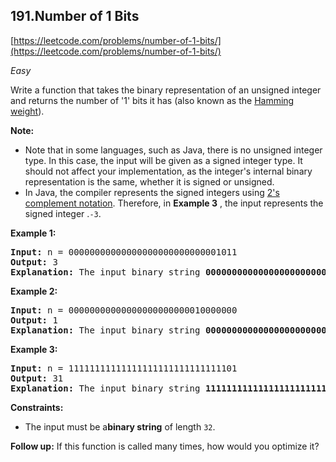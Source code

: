 ## 191.Number of 1 Bits

[https://leetcode.com/problems/number-of-1-bits/](https://leetcode.com/problems/number-of-1-bits/)

*Easy*

Write a function that takes the binary representation of an unsigned integer
and returns the number of '1' bits it has (also known as the [Hamming weight](http://en.wikipedia.org/wiki/Hamming_weight)).

**Note:**

* Note that in some languages, such as Java, there is no unsigned
  integer type. In this case, the input will be given as a signed integer
  type. It should not affect your implementation, as the integer's
  internal binary representation is the same, whether it is signed or
  unsigned.
* In Java, the compiler represents the signed integers using [2&#39;s complement notation](https://en.wikipedia.org/wiki/Two%27s_complement). Therefore, in **Example 3** , the input represents the signed integer .`-3`.

**Example 1:**

<pre><strong>Input:</strong> n = 00000000000000000000000000001011
<strong>Output:</strong> 3
<strong>Explanation:</strong> The input binary string <strong>00000000000000000000000000001011</strong> has a total of three '1' bits.
</pre>

**Example 2:**

<pre><strong>Input:</strong> n = 00000000000000000000000010000000
<strong>Output:</strong> 1
<strong>Explanation:</strong> The input binary string <strong>00000000000000000000000010000000</strong> has a total of one '1' bit.
</pre>

**Example 3:**

<pre><strong>Input:</strong> n = 11111111111111111111111111111101
<strong>Output:</strong> 31
<strong>Explanation:</strong> The input binary string <strong>11111111111111111111111111111101</strong> has a total of thirty one '1' bits.
</pre>

**Constraints:**

* The input must be a**binary string** of length `32`.

**Follow up:** If this function is called many times, how would you optimize it?
